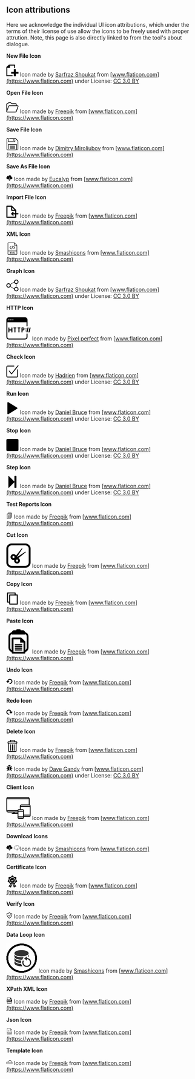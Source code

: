 ## Icon attributions

Here we acknowledge the individual UI icon attributions, which under the terms
of their license of use allow the icons to be freely used with proper attrution.
Note, this page is also directly linked to from the tool's about dialogue.

**New File Icon**

![New File Icon][icon1] Icon made by [Sarfraz Shoukat](https://www.flaticon.com/authors/sarfraz-shoukat) from [www.flaticon.com](https://www.flaticon.com) 
under License: [CC 3.0 BY](https://creativecommons.org/licenses/by/3.0/)

**Open File Icon**

![Open File Icon][icon2] Icon made by [Freepik](http://www.freepik.com/) from [www.flaticon.com](https://www.flaticon.com)

**Save File Icon**

![Save File Icon][icon3] Icon made by [Dimitry Miroliubov](https://www.flaticon.com/authors/dimitry-miroliubov) from [www.flaticon.com](https://www.flaticon.com)

**Save As File Icon**

![Save As File Icon][icon21] Icon made by [Eucalyp](https://www.flaticon.com/authors/eucalyp) from [www.flaticon.com](https://www.flaticon.com)


**Import File Icon**

![Import File Icon][icon4] Icon made by [Freepik](http://www.freepik.com/) from [www.flaticon.com](https://www.flaticon.com)

**XML Icon**

![XML Icon][icon5] Icon made by [Smashicons](https://www.flaticon.com/authors/smashicons) from [www.flaticon.com](https://www.flaticon.com)

**Graph Icon**

![Graph Icon][icon6] Icon made by [Sarfraz Shoukat](https://www.flaticon.com/authors/sarfraz-shoukat) from [www.flaticon.com](https://www.flaticon.com)
under License: [CC 3.0 BY](https://creativecommons.org/licenses/by/3.0/)

**HTTP Icon**

![HTTP Icon][icon11] Icon made by [Pixel perfect](https://www.flaticon.com/authors/pixel-perfect) from [www.flaticon.com](https://www.flaticon.com)

**Check Icon**

![Check Icon][icon7] Icon made by [Hadrien](https://www.flaticon.com/authors/hadrien) from [www.flaticon.com](https://www.flaticon.com)
under License: [CC 3.0 BY](https://creativecommons.org/licenses/by/3.0/)

**Run Icon**

![Run Icon][icon8] Icon made by [Daniel Bruce](https://www.flaticon.com/authors/daniel-bruce) from [www.flaticon.com](https://www.flaticon.com)
under License: [CC 3.0 BY](https://creativecommons.org/licenses/by/3.0/)

**Stop Icon**

![Run Icon][icon9] Icon made by [Daniel Bruce](https://www.flaticon.com/authors/daniel-bruce) from [www.flaticon.com](https://www.flaticon.com)
under License: [CC 3.0 BY](https://creativecommons.org/licenses/by/3.0/)

**Step Icon**

![Run Icon][icon10] Icon made by [Daniel Bruce](https://www.flaticon.com/authors/daniel-bruce) from [www.flaticon.com](https://www.flaticon.com)
under License: [CC 3.0 BY](https://creativecommons.org/licenses/by/3.0/)

**Test Reports Icon**

![Test Reports Icon][icon12] Icon made by [Freepik](http://www.freepik.com/) from [www.flaticon.com](https://www.flaticon.com)

**Cut Icon**

![Cut Icon][icon13] Icon made by [Freepik](http://www.freepik.com/) from [www.flaticon.com](https://www.flaticon.com)

**Copy Icon**

![Copy Icon][icon14] Icon made by [Freepik](http://www.freepik.com/) from [www.flaticon.com](https://www.flaticon.com)

**Paste Icon**

![Copy Icon][icon15] Icon made by [Freepik](http://www.freepik.com/) from [www.flaticon.com](https://www.flaticon.com)

**Undo Icon**

![Copy Icon][icon16] Icon made by [Freepik](http://www.freepik.com/) from [www.flaticon.com](https://www.flaticon.com)

**Redo Icon**

![Copy Icon][icon17] Icon made by [Freepik](http://www.freepik.com/) from [www.flaticon.com](https://www.flaticon.com)

**Delete Icon**

![Delete Icon][icon18] Icon made by [Freepik](http://www.freepik.com/) from [www.flaticon.com](https://www.flaticon.com)

![Bug Icon][icon19] Icon made by [Dave Gandy](https://www.flaticon.com/authors/dave-gandy) from [www.flaticon.com](https://www.flaticon.com)
under License: [CC 3.0 BY](https://creativecommons.org/licenses/by/3.0/)

**Client Icon**

![Client Icon][icon20] Icon made by [Freepik](http://www.freepik.com/) from [www.flaticon.com](https://www.flaticon.com)

**Download Icons**

![Download Icon][icon21] ![Download Icon][icon22]Icon made by [Smashicons](https://www.flaticon.com/authors/smashicons) from [www.flaticon.com](https://www.flaticon.com)

**Certificate Icon**

![Certificate Icon][icon23] Icon made by [Freepik](http://www.freepik.com/) from [www.flaticon.com](https://www.flaticon.com)

**Verify Icon**

![Verify Icon][icon24] Icon made by [Freepik](http://www.freepik.com/) from [www.flaticon.com](https://www.flaticon.com)

**Data Loop Icon**

![Data Loop Icon][icon25] Icon made by [Smashicons](https://www.flaticon.com/authors/smashicons) from [www.flaticon.com](https://www.flaticon.com)

**XPath XML Icon**

![XPath XML Icon][icon26] Icon made by [Freepik](http://www.freepik.com/) from [www.flaticon.com](https://www.flaticon.com)

**Json Icon**

![Json Icon][icon27] Icon made by [Freepik](http://www.freepik.com/) from [www.flaticon.com](https://www.flaticon.com)

**Template Icon**

![Template Icon][icon28] Icon made by [Freepik](http://www.freepik.com/) from [www.flaticon.com](https://www.flaticon.com)


[icon1]: /src/main/resources/images/new.png "New File Icon"
[icon2]: /src/main/resources/images/open.png "Open File Icon"
[icon3]: /src/main/resources/images/save.png "Save File Icon"
[icon4]: /src/main/resources/images/import.png "Import File Icon"
[icon5]: /src/main/resources/images/xml.png "XML Icon"
[icon6]: /src/main/resources/images/model.png "Graph Icon"
[icon7]: /src/main/resources/images/check.png "Check Icon"
[icon8]: /src/main/resources/images/run.png "Run Icon"
[icon9]: /src/main/resources/images/stop.png "Stop Icon"
[icon10]: /src/main/resources/images/step.png "Step Icon"
[icon11]: /src/main/resources/images/http.png "HTTP Icon"
[icon12]: /src/main/resources/images/report16.png "Reports Icon"
[icon13]: /src/main/resources/images/cut.png "Cut Icon"
[icon14]: /src/main/resources/images/copy.png "Copy Icon"
[icon15]: /src/main/resources/images/paste.png "Paste Icon"
[icon16]: /src/main/resources/images/undo16.png "Undo Icon"
[icon17]: /src/main/resources/images/redo16.png "Redo Icon"
[icon18]: /src/main/resources/images/bin.png "Delete Icon"
[icon19]: /src/main/resources/images/bug.png "Bug Icon"
[icon20]: /src/main/resources/images/client.png "Client Icon"
[icon20]: /src/main/resources/images/saveas.png "Save as Icon"
[icon21]: /src/main/resources/images/download.png "Download Icon"
[icon22]: /src/main/resources/images/downloadcert.png "Download Icon"
[icon23]: /src/main/resources/images/cert.png "Certificate Icon"
[icon24]: /src/main/resources/images/verify.png "Verify Icon"
[icon25]: /src/main/resources/images/dataloop.png "Data Loop Icon"
[icon26]: /src/main/resources/images/xpath.png "XPath XML Icon"
[icon27]: /src/main/resources/images/jsonpath.png "Json Icon"
[icon28]: /src/main/resources/images/bricks.png "Template Icon"
